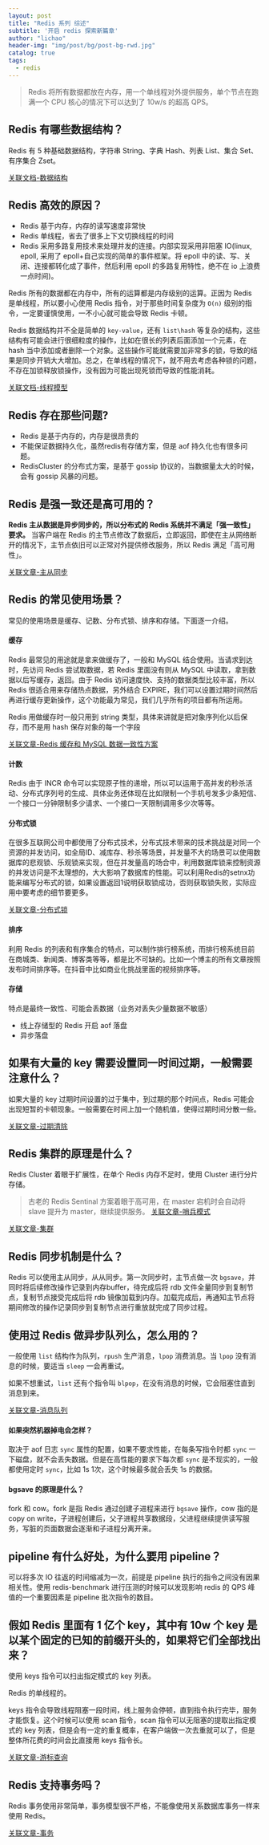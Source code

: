 ```yaml
---
layout: post
title: "Redis 系列 综述"
subtitle: '开启 redis 探索新篇章'
author: "lichao"
header-img: "img/post/bg/post-bg-rwd.jpg"
catalog: true
tags:
  - redis 
---
```


> Redis 将所有数据都放在内存，用一个单线程对外提供服务，单个节点在跑满一个 CPU 核心的情况下可以达到了 10w/s 的超高 QPS。

## Redis 有哪些数据结构？
Redis 有 5 种基础数据结构，字符串 String、字典 Hash、列表 List、集合 Set、有序集合 Zset。

[关联文档-数据结构](https://bailing1992.github.io/2019/12/24/redis-%E7%B3%BB%E5%88%97-%E6%95%B0%E6%8D%AE%E7%BB%93%E6%9E%84)
## Redis 高效的原因？
* Redis 基于内存，内存的读写速度非常快
* Redis 单线程，省去了很多上下文切换线程的时间
* Redis 采用多路复用技术来处理并发的连接。内部实现采用非阻塞 IO(linux, epoll, 采用了 epoll+自己实现的简单的事件框架。将 epoll 中的读、写、关闭、连接都转化成了事件，然后利用 epoll 的多路复用特性，绝不在 io 上浪费一点时间)。

Redis 所有的数据都在内存中，所有的运算都是内存级别的运算。正因为 Redis 是单线程，所以要小心使用 Redis 指令，对于那些时间复杂度为 ```O(n)``` 级别的指令，一定要谨慎使用，一不小心就可能会导致 Redis 卡顿。

Redis 数据结构并不全是简单的 ```key-value```，还有 ```list\hash``` 等复杂的结构，这些结构有可能会进行很细粒度的操作，比如在很长的列表后面添加一个元素，在 hash 当中添加或者删除一个对象。这些操作可能就需要加非常多的锁，导致的结果是同步开销大大增加。总之，在单线程的情况下，就不用去考虑各种锁的问题，不存在加锁释放锁操作，没有因为可能出现死锁而导致的性能消耗。

[关联文档-线程模型](https://bailing1992.github.io/2019/12/24/redis-%E7%B3%BB%E5%88%97-%E7%BA%BF%E7%A8%8B%E6%A8%A1%E5%9E%8B/)
## Redis 存在那些问题?
* Redis 是基于内存的，内存是很昂贵的
* 不能保证数据持久化，虽然redis有存储方案，但是 aof 持久化也有很多问题。
* RedisCluster 的分布式方案，是基于 gossip 协议的，当数据量太大的时候，会有 gossip 风暴的问题。

## Redis 是强一致还是高可用的？
**Redis 主从数据是异步同步的，所以分布式的 Redis 系统并不满足「强一致性」要求。** 当客户端在 Redis 的主节点修改了数据后，立即返回，即使在主从网络断开的情况下，主节点依旧可以正常对外提供修改服务，所以 Redis 满足「高可用性」。

[关联文章-主从同步](https://bailing1992.github.io/2020/05/29/redis-%E7%B3%BB%E5%88%97-Redis%E7%BC%93%E5%AD%98%E5%92%8CMysql%E6%95%B0%E6%8D%AE%E4%B8%80%E8%87%B4%E6%80%A7%E6%96%B9%E6%A1%88/)

## Redis 的常见使用场景？
常见的使用场景是缓存、记数、分布式锁、排序和存储。下面逐一介绍。
#### 缓存
Redis 最常见的用途就是拿来做缓存了，一般和 MySQL 结合使用。当请求到达时，先访问 Redis 尝试取数据，若 Redis 里面没有则从 MySQL 中读取，拿到数据以后写缓存，返回。由于 Redis 访问速度快、支持的数据类型比较丰富，所以 Redis 很适合用来存储热点数据，另外结合 EXPIRE，我们可以设置过期时间然后再进行缓存更新操作，这个功能最为常见，我们几乎所有的项目都有所运用。

Redis 用做缓存时一般只用到 string 类型，具体来讲就是把对象序列化以后保存，而不是用 hash 保存对象的每一个字段

[关联文章-Redis 缓存和 MySQL 数据一致性方案](https://bailing1992.github.io/2020/05/29/redis-%E7%B3%BB%E5%88%97-Redis%E7%BC%93%E5%AD%98%E5%92%8CMysql%E6%95%B0%E6%8D%AE%E4%B8%80%E8%87%B4%E6%80%A7%E6%96%B9%E6%A1%88/)
#### 计数
Redis 由于 INCR 命令可以实现原子性的递增，所以可以运用于高并发的秒杀活动、分布式序列号的生成、具体业务还体现在比如限制一个手机号发多少条短信、一个接口一分钟限制多少请求、一个接口一天限制调用多少次等等。

#### 分布式锁
在很多互联网公司中都使用了分布式技术，分布式技术带来的技术挑战是对同一个资源的并发访问，如全局ID、减库存、秒杀等场景，并发量不大的场景可以使用数据库的悲观锁、乐观锁来实现，但在并发量高的场合中，利用数据库锁来控制资源的并发访问是不太理想的，大大影响了数据库的性能。可以利用Redis的setnx功能来编写分布式的锁，如果设置返回1说明获取锁成功，否则获取锁失败，实际应用中要考虑的细节要更多。

[关联文章-分布式锁](https://bailing1992.github.io/2019/12/24/redis-%E7%B3%BB%E5%88%97-%E5%88%86%E5%B8%83%E5%BC%8F%E9%94%81/)

#### 排序
利用 Redis 的列表和有序集合的特点，可以制作排行榜系统，而排行榜系统目前在商城类、新闻类、博客类等等，都是比不可缺的。比如一个博主的所有文章按照发布时间排序等。在抖音中比如商业化挑战里面的视频排序等。
#### 存储
特点是最终一致性、可能会丢数据（业务对丢失少量数据不敏感）
* 线上存储型的 Redis 开启 aof 落盘
* 异步落盘

## 如果有大量的 key 需要设置同一时间过期，一般需要注意什么？

如果大量的 key 过期时间设置的过于集中，到过期的那个时间点，Redis 可能会出现短暂的卡顿现象。一般需要在时间上加一个随机值，使得过期时间分散一些。

[关联文章-过期清除](https://bailing1992.github.io/2020/05/29/redis-%E7%B3%BB%E5%88%97-%E8%BF%87%E6%9C%9F%E6%B8%85%E7%90%86/)

## Redis 集群的原理是什么？
Redis Cluster 着眼于扩展性，在单个 Redis 内存不足时，使用 Cluster 进行分片存储。

> 古老的 Redis Sentinal 方案着眼于高可用，在 master 宕机时会自动将 slave 提升为 master，继续提供服务。
> [关联文章-哨兵模式](https://bailing1992.github.io/2019/12/24/redis-%E7%B3%BB%E5%88%97-%E5%93%A8%E5%85%B5%E6%A8%A1%E5%BC%8F/)

[关联文章-集群](https://bailing1992.github.io/2019/12/24/redis-%E7%B3%BB%E5%88%97-%E9%9B%86%E7%BE%A4/)

## Redis 同步机制是什么？
Redis 可以使用主从同步，从从同步。第一次同步时，主节点做一次 ```bgsave```，并同时将后续修改操作记录到内存buffer，待完成后将 rdb 文件全量同步到复制节点，复制节点接受完成后将 rdb 镜像加载到内存。加载完成后，再通知主节点将期间修改的操作记录同步到复制节点进行重放就完成了同步过程。

## 使用过 Redis 做异步队列么，怎么用的？
一般使用 ```list``` 结构作为队列，```rpush``` 生产消息，```lpop``` 消费消息。当 ```lpop``` 没有消息的时候，要适当 ```sleep``` 一会再重试。

如果不想重试，```list``` 还有个指令叫 ```blpop```，在没有消息的时候，它会阻塞住直到消息到来。

[关联文章-消息队列](https://bailing1992.github.io/2019/12/24/redis-%E7%B3%BB%E5%88%97-%E6%B6%88%E6%81%AF%E9%98%9F%E5%88%97/)

#### 如果突然机器掉电会怎样？
 
取决于 aof 日志 ```sync``` 属性的配置，如果不要求性能，在每条写指令时都 ```sync``` 一下磁盘，就不会丢失数据。但是在高性能的要求下每次都 ```sync``` 是不现实的，一般都使用定时 ```sync```，比如 1s 1次，这个时候最多就会丢失 1s 的数据。

#### bgsave 的原理是什么？

fork 和 cow。fork 是指 Redis 通过创建子进程来进行 ```bgsave``` 操作，cow 指的是 copy on write，子进程创建后，父子进程共享数据段，父进程继续提供读写服务，写脏的页面数据会逐渐和子进程分离开来。

## pipeline 有什么好处，为什么要用 pipeline？

可以将多次 IO 往返的时间缩减为一次，前提是 pipeline 执行的指令之间没有因果相关性。使用 redis-benchmark 进行压测的时候可以发现影响 redis 的 QPS 峰值的一个重要因素是 pipeline 批次指令的数目。

## 假如 Redis 里面有 1 亿个 key，其中有 10w 个 key 是以某个固定的已知的前缀开头的，如果将它们全部找出来？
使用 keys 指令可以扫出指定模式的 key 列表。

Redis 的单线程的。

keys 指令会导致线程阻塞一段时间，线上服务会停顿，直到指令执行完毕，服务才能恢复。这个时候可以使用 scan 指令，scan 指令可以无阻塞的提取出指定模式的 key 列表，但是会有一定的重复概率，在客户端做一次去重就可以了，但是整体所花费的时间会比直接用 keys 指令长。

[关联文章-游标查询](https://bailing1992.github.io/2019/12/24/redis-%E7%B3%BB%E5%88%97-%E6%B8%B8%E6%A0%87%E6%9F%A5%E8%AF%A2/)


## Redis 支持事务吗？
Redis 事务使用非常简单，事务模型很不严格，不能像使用关系数据库事务一样来使用 Redis。


[关联文章-事务](https://bailing1992.github.io/2019/12/24/redis-%E7%B3%BB%E5%88%97-%E4%BA%8B%E5%8A%A1/)
